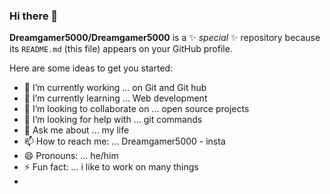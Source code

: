 ### Hi there 👋


**Dreamgamer5000/Dreamgamer5000** is a ✨ _special_ ✨ repository because its `README.md` (this file) appears on your GitHub profile.

Here are some ideas to get you started:

- 🔭 I’m currently working ... on Git and Git hub
- 🌱 I’m currently learning ... Web development
- 👯 I’m looking to collaborate on ... open source projects
- 🤔 I’m looking for help with ... git commands
- 💬 Ask me about ... my life
- 📫 How to reach me: ... Dreamgamer5000 - insta
- 😄 Pronouns: ... he/him
- ⚡ Fun fact: ... i like to work on many things
-

